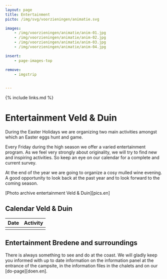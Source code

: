 ```yaml
---
layout: page
title: Entertainment
picto: /img/svg/voorzieningen/animatie.svg

images:
    - /img/voorzieningen/animatie/anim-01.jpg
    - /img/voorzieningen/animatie/anim-02.jpg
    - /img/voorzieningen/animatie/anim-03.jpg
    - /img/voorzieningen/animatie/anim-04.jpg

insert:
    - page-images-top

remove:
    - imgstrip
    

---
```

{% include links.md %}

# Entertainment Veld & Duin

During the Easter Holidays we are organizing two main activities amongst which an Easter eggs hunt and game.

Every Friday during the high season we offer a varied entertainment program. As we feel very strongly about originality, we will try to find new and inspiring activities. So keep an eye on our calendar for a complete and current survey.

At the end of the year we are going to organize a cosy mulled wine evening. A good opportunity to look back at the past year and to look forward to the coming season.

[Photo archive entertainment Veld & Duin][pics.en]


## Calendar Veld & Duin

| Date | Activity|
|-------|------------|
|       |            |



## Entertainment Bredene and surroundings

There is always something to see and do at the coast. We will gladly keep you informed with up to date information on the information panel at the entrance of the campsite, in the information files in the chalets and on our [do-page][doen.en]. 

